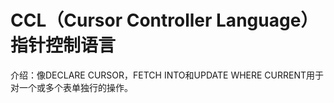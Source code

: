 # CCL（Cursor Controller Language）指针控制语言
介绍：像DECLARE CURSOR，FETCH INTO和UPDATE WHERE CURRENT用于对一个或多个表单独行的操作。